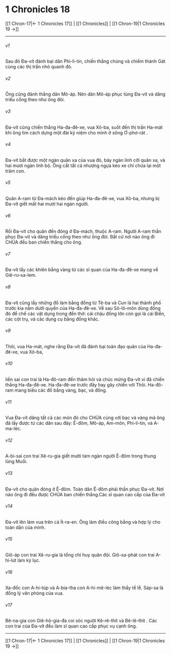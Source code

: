 # 1 Chronicles 18

[[1 Chron-17|← 1 Chronicles 17]] | [[1 Chronicles]] | [[1 Chron-19|1 Chronicles 19 →]]
***



###### v1 
Sau đó Đa-vít đánh bại dân Phi-li-tin, chiến thắng chúng và chiếm thành Gát cùng các thị trấn nhỏ quanh đó. 

###### v2 
Ông cũng đánh thắng dân Mô-áp. Nên dân Mô-áp phục tùng Đa-vít và dâng triều cống theo như ông đòi. 

###### v3 
Đa-vít cũng chiến thắng Ha-đa-đê-xe, vua Xô-ba, suốt đến thị trấn Ha-mát khi ông tìm cách dựng một đài kỷ niệm cho mình ở sông Ơ-phơ-rát . 

###### v4 
Đa-vít bắt được một ngàn quân xa của vua đó, bảy ngàn lính cỡi quân xa, và hai mươi ngàn lính bộ. Ông cắt tất cả nhượng ngựa kéo xe chỉ chừa lại một trăm con. 

###### v5 
Quân A-ram từ Đa-mách kéo đến giúp Ha-đa-đê-xe, vua Xô-ba, nhưng bị Đa-vít giết mất hai mươi hai ngàn người. 

###### v6 
Rồi Đa-vít cho quân đến đóng ở Đa-mách, thuộc A-ram. Người A-ram thần phục Đa-vít và dâng triều cống theo như ông đòi. Bất cứ nơi nào ông đi CHÚA đều ban chiến thắng cho ông. 

###### v7 
Đa-vít lấy các khiên bằng vàng từ các sĩ quan của Ha-đa-đê-xe mang về Giê-ru-sa-lem. 

###### v8 
Đa-vít cũng lấy những đồ làm bằng đồng từ Tê-ba và Cun là hai thành phố trước kia nằm dưới quyền của Ha-đa-đê-xe. Về sau Sô-lô-môn dùng đồng đó để chế các vật dụng trong đền thờ: cái chậu đồng lớn còn gọi là cái Biển, các cột trụ, và các dụng cụ bằng đồng khác. 

###### v9 
Thôi, vua Ha-mát, nghe rằng Đa-vít đã đánh bại toàn đạo quân của Ha-đa-đê-xe, vua Xô-ba, 

###### v10 
liền sai con trai là Ha-đô-ram đến thăm hỏi và chúc mừng Đa-vít vì đã chiến thắng Ha-đa-đê-xe. Ha-đa-đê-xe trước đây hay gây chiến với Thôi. Ha-đô-ram mang biếu các đồ bằng vàng, bạc, và đồng. 

###### v11 
Vua Đa-vít dâng tất cả các món đó cho CHÚA cùng với bạc và vàng mà ông đã lấy được từ các dân sau đây: Ê-đôm, Mô-áp, Am-môn, Phi-li-tin, và A-ma-léc. 

###### v12 
A-bi-sai con trai Xê-ru-gia giết mười tám ngàn người Ê-đôm trong thung lũng Muối. 

###### v13 
Đa-vít cho quân đóng ở Ê-đôm. Toàn dân Ê-đôm phải thần phục Đa-vít. Nơi nào ông đi đều được CHÚA ban chiến thắng.Các sĩ quan cao cấp của Đa-vít 

###### v14 
Đa-vít lên làm vua trên cả Ít-ra-en. Ông làm điều công bằng và hợp lý cho toàn dân của mình. 

###### v15 
Giô-áp con trai Xê-ru-gia là tổng chỉ huy quân đội. Giô-sa-phát con trai A-hi-lút làm ký lục. 

###### v16 
Xa-đốc con A-hi-túp và A-bia-tha con A-hi-mê-léc làm thầy tế lễ. Sáp-sa là đổng lý văn phòng của vua. 

###### v17 
Bê-na-gia con Giê-hô-gia-đa coi sóc người Kê-rê-thít và Bê-lê-thít . Các con trai của Đa-vít đều làm sĩ quan cao cấp phục vụ cạnh ông.

***
[[1 Chron-17|← 1 Chronicles 17]] | [[1 Chronicles]] | [[1 Chron-19|1 Chronicles 19 →]]
